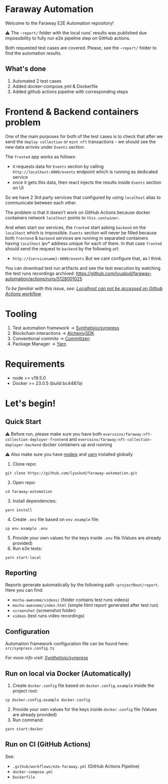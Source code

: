 # Faraway Automation
Welcome to the Faraway E2E Automation repository!

:warning: The `~report/` folder with the local runs' results was published due impossibility to fully run e2e pipeline step on GitHub actions.

Both requested test cases are covered. Please, see the `~report/` folder to find the automation results.

## What's done
1. Automated 2 test cases
2. Added docker-compose.yml & Dockerfile
3. Added github actions pipeline with corresponding steps

# Frontend & Backend containers problem
One of the main purposes for both of the test cases is to check that after we send the `deploy collection` or `mint nft` transactions - we should see the new data arrives under `Events` section.

The `fronted` app works as follows:
- it requests data for `Events` section by calling `http://localhost:4000/events` endpoint which is running as dedicated service
- once it gets this data, then react injects the results inside `Events` section on UI

So we have 2 3rd party services that configured by using `localhost` alias to communicate between each other.

The problem is that it doesn't work on GitHub Actions because docker containers network `localhost` points to `this.container`. 

And when start our services, the `fronted` start asking `backend` on the `localhost` which is impossible.
`Events` section will never be filled because both `frontend` & `backend` services are running in separated containers having `localhost` ipv* address unique for each of them.
In that case `fronted` should send the request to `backend` by the following url:
- `http://{servicename}:4000/events`
But we cant configure that, as I think.

You can download test run artifacts and see the test execution by watching the test runs recordings archived: https://github.com/lyuskod/faraway-automation/actions/runs/5128001025

_To be familiar with this issue, see: [Localhost can not be accessed on Github Actions workflow](https://stackoverflow.com/questions/68691293/localhost-can-not-be-accessed-on-github-actions-workflow)_

# Tooling
1. Test automation framework -> [Synthetixio/synpress](https://github.com/Synthetixio/synpress)
2. Blockchain interactions -> [AlchemySDK](https://github.com/alchemyplatform/alchemy-sdk-js)
3. Conventional commits -> [Commitizen](https://www.npmjs.com/package/commitizen)
4. Package Manager -> [Yarn](https://yarnpkg.com/)

# Requirements
- node >= v19.5.0
- Docker >= 23.0.5 (build bc4487a)

# Let's begin!
## Quick Start
:warning: Before run, please make sure you have both `evercoinx/faraway:nft-collection-deployer-frontend` and `evercoinx/faraway:nft-collection-deployer-backend` docker containers up and running

:warning: Also make sure you have [nodejs](https://nodejs.org/en/download) and [yarn](https://classic.yarnpkg.com/lang/en/docs/install/#mac-stable) installed globally

1. Clone repo:
```
git clone https://github.com/lyuskod/faraway-automation.git
```
2. Open repo:
```
cd faraway-automation
```
3. Install dependencies:
```
yarn install
```
4. Create `.env` file based on `env.example` file:
```
cp env.example .env
```
5. Provide your own values for the keys inside `.env` file
(Values are already provided)
6. Run e2e tests:
```
yarn start:local
```

## Reporting
Reports generate automatically by the following path `~projectRoot/report`.
Here you can find:
- `mocha-awesome/videos/` (folder contains test runs videos)
- `mocha-awesome/index.html` (simple html report generated after test run)
- `screenshot` (screenshot folder)
- `videos` (test runs video recordings)

## Configuration
Automation framework configuration file can be found here:
`src/synpress.config.ts`

_For more info visit: [Synthetixio/synpress](https://github.com/Synthetixio/synpress)_

## Run on local via Docker (Automatically)
1. Create `docker.config` file based on `docker.config.example` inside the project root:
```
cp docker.config.example docker.config
```
2. Provide your own values for the keys inside `docker.config` file
(Values are already provided)
3. Run command:
```
yarn start:docker
```

## Run on CI (GitHub Actions)
See: 
- `.github/workflows/e2e-faraway.yml` (GitHub Actions Pipeline)
- `docker-compose.yml`
- `Dockerfile`
